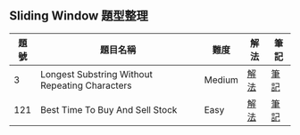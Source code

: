 ## Sliding Window 題型整理

| 題號 | 題目名稱 | 難度 | 解法 | 筆記 |
|------|----------|------|------|------|
| 3 | Longest Substring Without Repeating Characters | Medium | [解法](3_longest_substring_without_repeating_characters/solution.go) | [筆記](3_longest_substring_without_repeating_characters/README.md) |
| 121 | Best Time To Buy And Sell Stock | Easy | [解法](121_best_time_to_buy_and_sell_stock/solution.go) | [筆記](121_best_time_to_buy_and_sell_stock/README.md) |
